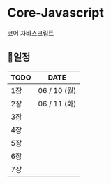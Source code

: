 # Core-Javascript

코어 자바스크립트

## 📅일정

| TODO | DATE         |
| ---- | ------------ |
| 1장  | 06 / 10 (월) |
| 2장  | 06 / 11 (화) |
| 3장  |              |
| 4장  |              |
| 5장  |              |
| 6장  |              |
| 7장  |              |
